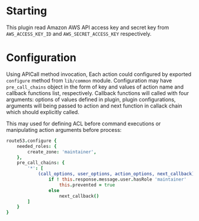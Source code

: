 Starting
========

This plugin read Amazon AWS API access key and secret key from
`AWS_ACCESS_KEY_ID` and `AWS_SECRET_ACCESS_KEY` respectively.


Configuration
=============

Using APICall method invocation, Each action could configured by exported
`configure` method from `lib/common` module.  Configuration may have
`pre_call_chains` object in the form of key and values of action name and
callback functions list, respectively.  Callback functions will called with
four arguments: options of values defined in plugin, plugin configurations,
arguments will being passed to action and next function in callack chain which
should explicitly called.

This may used for defining ACL before command executions or manipulating action
arguments before process:

```coffeescript
route53.configure {
	needed_roles: {
		create_zone: 'maintainer',
	},
	pre_call_chains: {
		'*': [
			(call_options, user_options, action_options, next_callback) ->
				if ! this.response.message.user.hasRole 'maintainer'
					this.prevented = true
				else
					next_callback()
		]
	}
}
```
